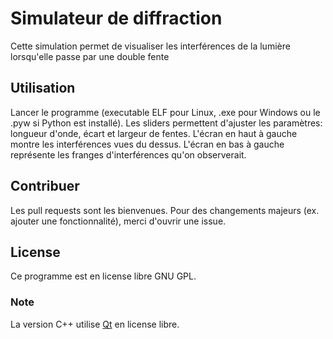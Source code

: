 # Simulateur de diffraction

Cette simulation permet de visualiser les interférences de la lumière lorsqu'elle passe par une double fente

## Utilisation
Lancer le programme (executable ELF pour Linux, .exe pour Windows ou le .pyw si Python est installé). Les sliders permettent d'ajuster les paramètres: longueur d'onde, écart et largeur de fentes. L'écran en haut à gauche montre les interférences vues du dessus. L'écran en bas à gauche représente les franges d'interférences qu'on observerait.

## Contribuer
Les pull requests sont les bienvenues. Pour des changements majeurs (ex. ajouter une fonctionnalité), merci d'ouvrir une issue.

## License
Ce programme est en license libre GNU GPL.
### Note
La version C++ utilise [Qt](https://www.qt.io/download) en license libre.
